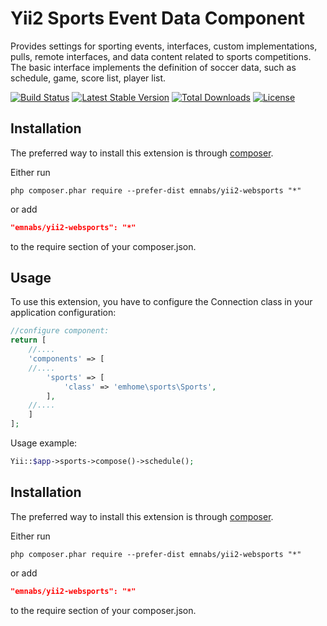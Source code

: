 Yii2 Sports Event Data Component
==========

Provides settings for sporting events, interfaces, custom implementations, pulls, remote interfaces, and data content related to sports competitions. The basic interface implements the definition of soccer data, such as schedule, game, score list, player list.

[![Build Status](https://travis-ci.org/emnabs/yii2-websports.svg?branch=master)](https://travis-ci.org/emnabs/yii2-websports)
[![Latest Stable Version](https://poser.pugx.org/emnabs/yii2-websports/v/stable.png)](https://packagist.org/packages/emnabs/yii2-websports)
[![Total Downloads](https://poser.pugx.org/emnabs/yii2-websports/downloads.png)](https://packagist.org/packages/emnabs/yii2-websports)
[![License](https://poser.pugx.org/emnabs/yii2-websports/license.png)](https://packagist.org/packages/emnabs/yii2-websports)


Installation   
------------

The preferred way to install this extension is through [composer](http://getcomposer.org/download/).

Either run

```
php composer.phar require --prefer-dist emnabs/yii2-websports "*"
```

or add

```json
"emnabs/yii2-websports": "*"
```

to the require section of your composer.json.

Usage
-----

To use this extension, you have to configure the Connection class in your application configuration:

```php
//configure component:
return [
    //....
    'components' => [
	//....
        'sports' => [
            'class' => 'emhome\sports\Sports',
        ],
	//....
    ]
];
```
Usage example:
```php
Yii::$app->sports->compose()->schedule();
```

Installation
------------

The preferred way to install this extension is through [composer](http://getcomposer.org/download/).

Either run

```
php composer.phar require --prefer-dist emnabs/yii2-websports "*"
```

or add

```json
"emnabs/yii2-websports": "*"
```

to the require section of your composer.json.
